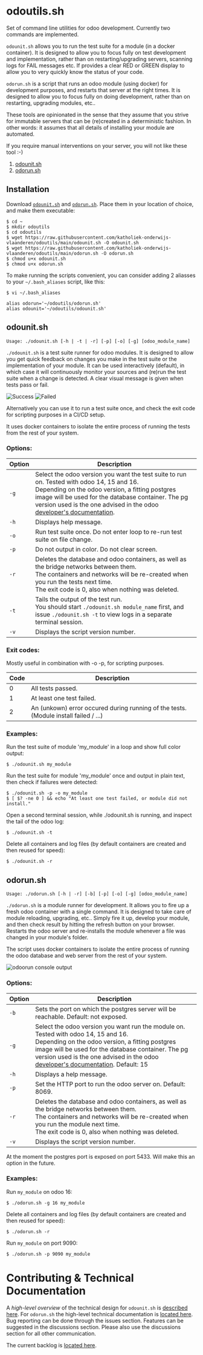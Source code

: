 # odoutils.sh

Set of command line utilities for odoo development.
Currently two commands are implemented.

`odounit.sh` allows you to run the test suite for a module (in a docker container). It is designed to allow you to focus fully on test development
and implementation, rather than on restarting/upgrading servers, scanning logs for FAIL messages etc.
If provides a clear RED or GREEN display to allow you to very quickly know the status of your code.

`odorun.sh` is a script that runs an odoo module (using docker) for development purposes, and restarts that server at the right times. It is designed to allow you to focus fully on doing development, rather than on restarting, upgrading modules, etc..

These tools are opinionated in the sense that they assume that you strive for immutable servers that can be (re)created in a deterministic fashion. In other words: it assumes that all details of installing your module are automated. 

If you require manual interventions on your server, you will not like these tool :-)

1. [odounit.sh](#odounitsh)
2. [odorun.sh](#odorunsh)

## Installation

Download [`odounit.sh`](/odounit.sh) and [`odorun.sh`](/odorun.sh).
Place them in your location of choice, and make them executable:

```
$ cd ~
$ mkdir odoutils
$ cd odoutils
$ wget https://raw.githubusercontent.com/katholiek-onderwijs-vlaanderen/odoutils/main/odounit.sh -O odounit.sh
$ wget https://raw.githubusercontent.com/katholiek-onderwijs-vlaanderen/odoutils/main/odorun.sh -O odorun.sh
$ chmod u+x odounit.sh
$ chmod u+x odorun.sh
``` 

To make running the scripts convenient, you can consider adding 2 aliasses to your `~/.bash_aliases` script, like this:

```
$ vi ~/.bash_aliases

alias odorun='~/odoutils/odorun.sh'
alias odounit='~/odoutils/odounit.sh'
```


## odounit.sh

`Usage: ./odounit.sh [-h | -t | -r] [-p] [-o] [-g] [odoo_module_name]`

`./odounit.sh` is a test suite runner for odoo modules. It is designed to allow you get quick feedback on changes
you make in the test suite or the implementation of your module.
It can be used interactively (default), in which case it will continuously monitor your sources and
(re)run the test suite when a change is detected. A clear visual message is given when tests pass or fail.

![Success](/docs/odounit-sh-success.png)
![Failed](/docs/odounit-sh-failed.png)

Alternatively you can use it to run a test suite once, and check the exit code for scripting purposes in a CI/CD setup.

It uses docker containers to isolate the entire process of running the tests from the rest of your system.

### Options:

| Option | Description |
| ------ | ----------- |
| `-g`   | Select the odoo version you want the test suite to run on. Tested with odoo 14, 15 and 16.<br/> Depending on the odoo version, a fitting postgres image will be used for the database container. The pg version used is the one advised in the odoo [developer's documentation](https://www.odoo.com/documentation/master/administration/install/install.html#postgresql). |
| `-h`   | Displays help message. |
| `-o`   | Run test suite once. Do not enter loop to re-run test suite on file change. |
| `-p`   | Do not output in color. Do not clear screen. |
| `-r`   | Deletes the database and odoo containers, as well as the bridge networks between them.<br/> The containers and networks will be re-created when you run the tests next time.<br/> The exit code is 0, also when nothing was deleted. |
| `-t`   | Tails the output of the test run.<br/> You should start `./odounit.sh module_name` first, and issue `./odounit.sh -t` to view logs in a separate terminal session. |
| `-v`   | Displays the script version number. |


### Exit codes:

Mostly useful in combination with -o -p, for scripting purposes.

| Code | Description |
| ---- | ----------- |
| 0    | All tests passed. |
| 1    | At least one test failed. |
| 2    | An (unkown) error occured during running of the tests. (Module install failed / ...) |

### Examples:

Run the test suite of module 'my_module' in a loop and show full color output:

`$ ./odounit.sh my_module`

Run the test suite for module 'my_module' once and output in plain text, then check if failures were detected:

`$ ./odounit.sh -p -o my_module`<br>
`$ [ $? -ne 0 ] && echo "At least one test failed, or module did not install."`

Open a second terminal session, while ./odounit.sh is running, and inspect the tail of the odoo log:

`$ ./odounit.sh -t`

Delete all containers and log files (by default containers are created and then reused for speed):

`$ ./odounit.sh -r`

## odorun.sh

`Usage: ./odorun.sh [-h | -r] [-b] [-p] [-o] [-g] [odoo_module_name]`

`./odorun.sh` is a module runner for development. It allows you to fire up a fresh odoo container with a single command. It is designed to take care of module reloading, upgrading, etc.. Simply fire it up, develop your module, and then check result by hitting the refresh button on your browser. Restarts the odoo server and re-installs the module whenever a file was changed in your module's folder.

The script uses docker containers to isolate the entire process of running the odoo database and web server from the rest of your system.

![odoorun console output](/docs/odorun-console.png)

### Options:

| Option | Description |
| ------ | ----------- |
| `-b`   | Sets the port on which the postgres server will be reachable. Default: not exposed. |
| `-g`   | Select the odoo version you want run the module on. Tested with odoo 14, 15 and 16.<br/> Depending on the odoo version, a fitting postgres image will be used for the database container. The pg version used is the one advised in the odoo [developer's documentation](https://www.odoo.com/documentation/master/administration/install/install.html#postgresql). Default: 15 |
| `-h`   | Displays a help message. |
| `-p`   | Set the HTTP port to run the odoo server on. Default: 8069. |
| `-r`   | Deletes the database and odoo containers, as well as the bridge networks between them.<br/> The containers and networks will be re-created when you run the module next time.<br/> The exit code is 0, also when nothing was deleted. |
| `-v`   | Displays the script version number. |

At the moment the postgres port is exposed on port 5433. Will make this an option in the future.

### Examples:

Run `my_module` on odoo 16:

`$ ./odorun.sh -g 16 my_module`

Delete all containers and log files (by default containers are created and then reused for speed):

`$ ./odorun.sh -r`

Run `my_module` on port 9090:

`$ ./odorun.sh -p 9090 my_module`

# Contributing & Technical Documentation

A *high-level overview* of the technical design for `odounit.sh` is [described here](/docs/TECH_OVERVIEW_ODOUNIT.md).
For `odorun.sh` the high-level technical documentation is [located here](/docs/TECH_OVERVIEW_ODORUN.md).
Bug reporting can be done through the issues section.
Features can be suggested in the discussions section.
Please also use the discussions section for all other communication.

The current backlog is [located here](/BACKLOG.md).
